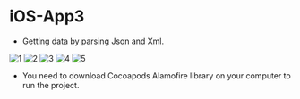 # iOS-App3

* Getting data by parsing Json and Xml.

![1](https://user-images.githubusercontent.com/58864953/148659271-eefeb6d1-ad00-4ff2-b228-2a3be38f8f22.png)
![2](https://user-images.githubusercontent.com/58864953/148659273-94118ad3-0988-4c8b-8300-9b7c0e2d823c.png)
![3](https://user-images.githubusercontent.com/58864953/148659274-3847392e-2136-4274-8068-f6575f2920c7.png)
![4](https://user-images.githubusercontent.com/58864953/148659275-9a64755a-a1c2-40c2-82c1-484f723faabe.png)
![5](https://user-images.githubusercontent.com/58864953/148659276-fed9d807-9f63-42c1-a772-88bccf989c16.png)


* You need to download Cocoapods Alamofire library on your computer to run the project.
